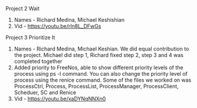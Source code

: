 Project 2 Wait 
1. Names - Richard Medina, Michael Keshishian
2. Vid - https://youtu.be/rIn8L_DFwGs


Project 3 Prioritize It
1. Names - Richard Medina, Michael Keshian. We did equal contribution to the project. Michael did step 1, Richard fixed step 2, step 3 and 4 was completed together
2. Added priority to FreeNos, able to show different priority levels of the process using ps -l command. You can also change the priority level of process using the renice command. Some of the files we worked on was ProcessCtrl, Process, ProcessList, ProcessManager, ProcessClient, Scheduer, SC and Renice 
3. Vid - https://youtu.be/xaDYNqNNXn0
